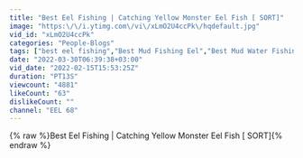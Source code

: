 ```yaml
---
title: "Best Eel Fishing | Catching Yellow Monster Eel Fish [ SORT]"
image: "https:\/\/i.ytimg.com\/vi\/xLmO2U4ccPk\/hqdefault.jpg"
vid_id: "xLmO2U4ccPk"
categories: "People-Blogs"
tags: ["best eel fishing","Best Mud Fishing Eel","Best Mud Water Fishing"]
date: "2022-03-30T06:39:38+03:00"
vid_date: "2022-02-15T15:53:25Z"
duration: "PT13S"
viewcount: "4881"
likeCount: "63"
dislikeCount: ""
channel: "EEL 68"
---
```

{% raw %}Best Eel Fishing | Catching Yellow Monster Eel Fish [ SORT]{% endraw %}
